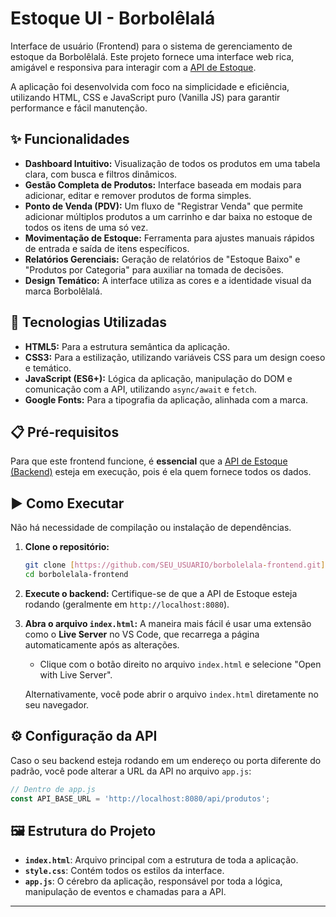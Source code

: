 # Estoque UI - Borbolêlalá

Interface de usuário (Frontend) para o sistema de gerenciamento de estoque da Borbolêlalá. Este projeto fornece uma interface web rica, amigável e responsiva para interagir com a [API de Estoque](https://github.com/SEU_USUARIO/borbolelala-backend).

A aplicação foi desenvolvida com foco na simplicidade e eficiência, utilizando HTML, CSS e JavaScript puro (Vanilla JS) para garantir performance e fácil manutenção.

## ✨ Funcionalidades

* **Dashboard Intuitivo:** Visualização de todos os produtos em uma tabela clara, com busca e filtros dinâmicos.
* **Gestão Completa de Produtos:** Interface baseada em modais para adicionar, editar e remover produtos de forma simples.
* **Ponto de Venda (PDV):** Um fluxo de "Registrar Venda" que permite adicionar múltiplos produtos a um carrinho e dar baixa no estoque de todos os itens de uma só vez.
* **Movimentação de Estoque:** Ferramenta para ajustes manuais rápidos de entrada e saída de itens específicos.
* **Relatórios Gerenciais:** Geração de relatórios de "Estoque Baixo" e "Produtos por Categoria" para auxiliar na tomada de decisões.
* **Design Temático:** A interface utiliza as cores e a identidade visual da marca Borbolêlalá.

## 🚀 Tecnologias Utilizadas

* **HTML5:** Para a estrutura semântica da aplicação.
* **CSS3:** Para a estilização, utilizando variáveis CSS para um design coeso e temático.
* **JavaScript (ES6+):** Lógica da aplicação, manipulação do DOM e comunicação com a API, utilizando `async/await` e `fetch`.
* **Google Fonts:** Para a tipografia da aplicação, alinhada com a marca.

## 📋 Pré-requisitos

Para que este frontend funcione, é **essencial** que a [API de Estoque (Backend)](https://github.com/SEU_USUARIO/borbolelala-backend) esteja em execução, pois é ela quem fornece todos os dados.

## ▶️ Como Executar

Não há necessidade de compilação ou instalação de dependências.

1.  **Clone o repositório:**
    ```bash
    git clone [https://github.com/SEU_USUARIO/borbolelala-frontend.git](https://github.com/SEU_USUARIO/borbolelala-frontend.git)
    cd borbolelala-frontend
    ```

2.  **Execute o backend:** Certifique-se de que a API de Estoque esteja rodando (geralmente em `http://localhost:8080`).

3.  **Abra o arquivo `index.html`:**
    A maneira mais fácil é usar uma extensão como o **Live Server** no VS Code, que recarrega a página automaticamente após as alterações.
    * Clique com o botão direito no arquivo `index.html` e selecione "Open with Live Server".

    Alternativamente, você pode abrir o arquivo `index.html` diretamente no seu navegador.

## ⚙️ Configuração da API

Caso o seu backend esteja rodando em um endereço ou porta diferente do padrão, você pode alterar a URL da API no arquivo `app.js`:

```javascript
// Dentro de app.js
const API_BASE_URL = 'http://localhost:8080/api/produtos';
```

## 🖼️ Estrutura do Projeto

* **`index.html`**: Arquivo principal com a estrutura de toda a aplicação.
* **`style.css`**: Contém todos os estilos da interface.
* **`app.js`**: O cérebro da aplicação, responsável por toda a lógica, manipulação de eventos e chamadas para a API.

---